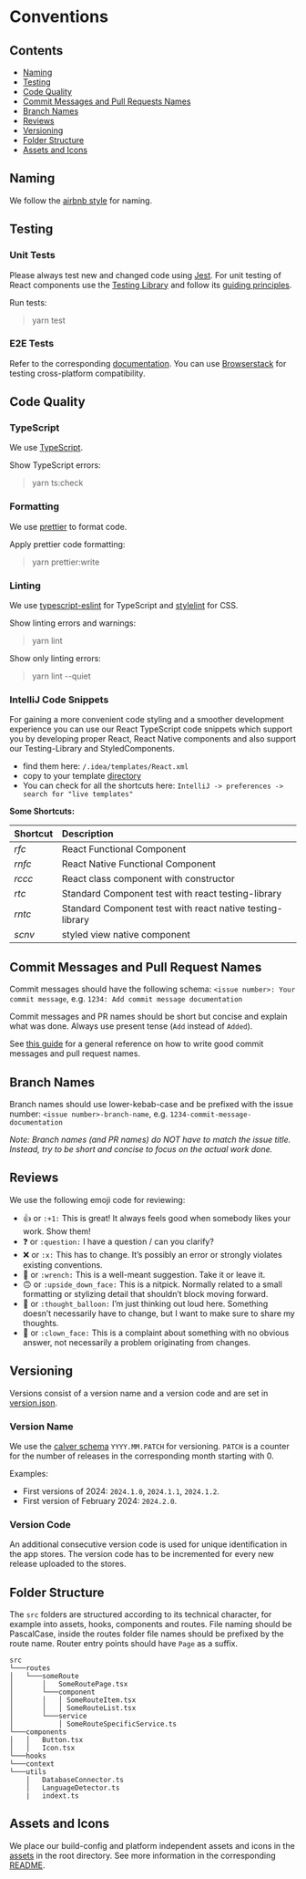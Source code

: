 # Conventions

## Contents

- [Naming](#naming)
- [Testing](#testing)
- [Code Quality](#code-quality)
- [Commit Messages and Pull Requests Names](#commit-messages-and-pull-request-names)
- [Branch Names](#commit-messages-and-pull-request)
- [Reviews](#reviews)
- [Versioning](#versioning)
- [Folder Structure](#folder-structure)
- [Assets and Icons](#assets-and-icons)

## Naming

We follow the [airbnb style](https://github.com/airbnb/javascript/tree/master/react) for naming.

## Testing

### Unit Tests

Please always test new and changed code using [Jest](https://jestjs.io/).
For unit testing of React components use the [Testing Library](https://testing-library.com) and follow
its [guiding principles](https://testing-library.com/docs/guiding-principles).

Run tests:

> yarn test

### E2E Tests

Refer to the corresponding [documentation](e2e-tests.md).
You can use [Browserstack](https://www.browserstack.com) for testing cross-platform compatibility.

## Code Quality

### TypeScript

We use [TypeScript](https://www.typescriptlang.org/).

Show TypeScript errors:

> yarn ts:check

### Formatting

We use [prettier](https://prettier.io) to format code.

Apply prettier code formatting:

> yarn prettier:write

### Linting

We use [typescript-eslint](https://github.com/typescript-eslint/typescript-eslint) for TypeScript
and [stylelint](https://stylelint.io/) for CSS.

Show linting errors and warnings:

> yarn lint

Show only linting errors:

> yarn lint --quiet

### IntelliJ Code Snippets

For gaining a more convenient code styling and a smoother development experience you can use our React TypeScript code
snippets which support you by developing proper React, React Native components and also support our Testing-Library and
StyledComponents.

- find them here: `/.idea/templates/React.xml`
- copy to your
  template [directory](https://www.jetbrains.com/help/idea/directories-used-by-the-ide-to-store-settings-caches-plugins-and-logs.html#config-directory)
- You can check for all the shortcuts here: `IntelliJ -> preferences -> search for "live templates"`

**Some Shortcuts:**

| Shortcut | Description                                               |
| :------- | :-------------------------------------------------------- |
| _rfc_    | React Functional Component                                |
| _rnfc_   | React Native Functional Component                         |
| _rccc_   | React class component with constructor                    |
| _rtc_    | Standard Component test with react testing-library        |
| _rntc_   | Standard Component test with react native testing-library |
| _scnv_   | styled view native component                              |

## Commit Messages and Pull Request Names

Commit messages should have the following schema:
`<issue number>: Your commit message`, e.g. `1234: Add commit message documentation`

Commit messages and PR names should be short but concise and explain what was done.
Always use present tense (`Add` instead of `Added`).

See [this guide](https://github.com/erlang/otp/wiki/Writing-good-commit-messages) for a general reference on how to
write good commit messages and pull request names.

## Branch Names

Branch names should use lower-kebab-case and be prefixed with the issue number:
`<issue number>-branch-name`, e.g. `1234-commit-message-documentation`

_Note: Branch names (and PR names) do NOT have to match the issue title. Instead, try to be short and concise to focus
on the actual work done._

## Reviews

We use the following emoji code for reviewing:

- :+1: or `:+1:` This is great! It always feels good when somebody likes your work. Show them!
- :question: or `:question:` I have a question / can you clarify?
- :x: or `:x:` This has to change. It’s possibly an error or strongly violates existing conventions.
- :wrench: or `:wrench:` This is a well-meant suggestion. Take it or leave it.
- :upside_down_face: or `:upside_down_face:` This is a nitpick. Normally related to a small formatting or stylizing detail that shouldn’t block moving forward.
- :thought_balloon: or `:thought_balloon:` I’m just thinking out loud here. Something doesn’t necessarily have to change, but I want to make sure to share my thoughts.
- :clown_face: or `:clown_face:` This is a complaint about something with no obvious answer, not necessarily a problem originating from changes.

## Versioning

Versions consist of a version name and a version code and are set in [version.json](../version.json).

### Version Name

We use the [calver schema](https://calver.org) `YYYY.MM.PATCH` for versioning.
`PATCH` is a counter for the number of releases in the corresponding month starting with 0.

Examples:

- First versions of 2024: `2024.1.0`, `2024.1.1`, `2024.1.2`.
- First version of February 2024: `2024.2.0`.

### Version Code

An additional consecutive version code is used for unique identification in the app stores.
The version code has to be incremented for every new release uploaded to the stores.

## Folder Structure

The `src` folders are structured according to its technical character, for example into assets, hooks, components and
routes. File naming should be PascalCase, inside the routes folder file names should be prefixed by the route name.
Router entry points should have `Page` as a suffix.

```
src
└───routes
│   └───someRoute
│       │   SomeRoutePage.tsx
│       └───component
│       │   │ SomeRouteItem.tsx
│       │   │ SomeRouteList.tsx
│       └───service
│           │ SomeRouteSpecificService.ts
└───components
│   │   Button.tsx
│   │   Icon.tsx
└───hooks
└───context
└───utils
    │   DatabaseConnector.ts
    │   LanguageDetector.ts
    |   indext.ts
```

## Assets and Icons

We place our build-config and platform independent assets and icons in the [assets](../assets) in the root directory.
See more information in the corresponding [README](../assets/README.md).

